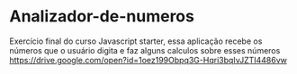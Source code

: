 # Analizador-de-numeros
Exercício final do curso Javascript starter, essa aplicação recebe os números que o usuário digita e faz alguns calculos sobre esses números 
https://drive.google.com/open?id=1oez199Obpq3G-Hqri3bqIvJZTI4486vw
